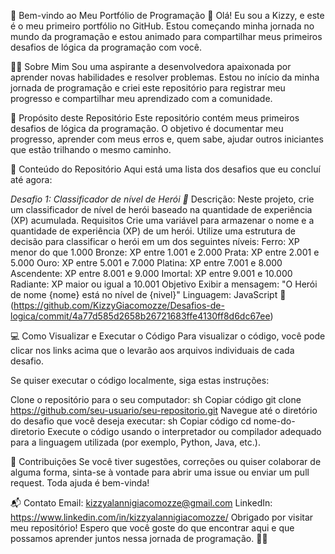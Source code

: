 🌟 Bem-vindo ao Meu Portfólio de Programação 🌟
Olá! Eu sou a Kizzy, e este é o meu primeiro portfólio no GitHub. Estou começando minha jornada no mundo da programação e estou animado para compartilhar meus primeiros desafios de lógica da programação com você.

🧑‍💻 Sobre Mim
Sou uma aspirante a desenvolvedora apaixonada por aprender novas habilidades e resolver problemas. Estou no início da minha jornada de programação e criei este repositório para registrar meu progresso e compartilhar meu aprendizado com a comunidade.

🎯 Propósito deste Repositório
Este repositório contém meus primeiros desafios de lógica da programação. O objetivo é documentar meu progresso, aprender com meus erros e, quem sabe, ajudar outros iniciantes que estão trilhando o mesmo caminho.

📂 Conteúdo do Repositório
Aqui está uma lista dos desafios que eu concluí até agora:

*Desafio 1: Classificador de nível de Herói 🚀*
Descrição: Neste projeto, crie um classificador de nível de herói baseado na quantidade de experiência (XP) acumulada.
Requisitos
Crie uma variável para armazenar o nome e a quantidade de experiência (XP) de um herói.
Utilize uma estrutura de decisão para classificar o herói em um dos seguintes níveis:
Ferro: XP menor do que 1.000
Bronze: XP entre 1.001 e 2.000
Prata: XP entre 2.001 e 5.000
Ouro: XP entre 5.001 e 7.000
Platina: XP entre 7.001 e 8.000
Ascendente: XP entre 8.001 e 9.000
Imortal: XP entre 9.001 e 10.000
Radiante: XP maior ou igual a 10.001
Objetivo
Exibir a mensagem: "O Herói de nome {nome} está no nível de {nivel}"
Linguagem: JavaScript
🔗 (https://github.com/KizzyGiacomozze/Desafios-de-logica/commit/4a77d585d2658b26721683ffe4130ff8d6dc67ee)

💻 Como Visualizar e Executar o Código
Para visualizar o código, você pode clicar nos links acima que o levarão aos arquivos individuais de cada desafio.

Se quiser executar o código localmente, siga estas instruções:

Clone o repositório para o seu computador:
sh
Copiar código
git clone https://github.com/seu-usuario/seu-repositorio.git
Navegue até o diretório do desafio que você deseja executar:
sh
Copiar código
cd nome-do-diretorio
Execute o código usando o interpretador ou compilador adequado para a linguagem utilizada (por exemplo, Python, Java, etc.).

🤝 Contribuições
Se você tiver sugestões, correções ou quiser colaborar de alguma forma, sinta-se à vontade para abrir uma issue ou enviar um pull request. Toda ajuda é bem-vinda!

📬 Contato
Email: kizzyalannigiacomozze@gmail.com
LinkedIn: https://www.linkedin.com/in/kizzyalannigiacomozze/
Obrigado por visitar meu repositório! Espero que você goste do que encontrar aqui e que possamos aprender juntos nessa jornada de programação. 🚀✨
